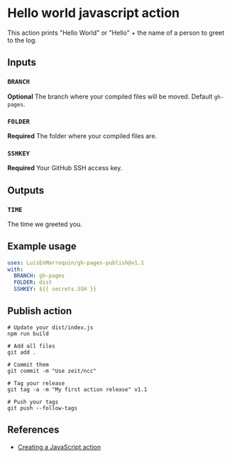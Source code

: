 # Hello world javascript action

This action prints "Hello World" or "Hello" + the name of a person to greet to the log.

## Inputs

### `BRANCH`

**Optional** The branch where your compiled files will be moved. Default `gh-pages`.

### `FOLDER`

**Required** The folder where your compiled files are.

### `SSHKEY`

**Required** Your GitHub SSH access key.

## Outputs

### `TIME`

The time we greeted you.

## Example usage

```yml
uses: LuisEnMarroquin/gh-pages-publish@v1.1
with:
  BRANCH: gh-pages
  FOLDER: dist
  SSHKEY: ${{ secrets.SSH }}
```

## Publish action

```shell
# Update your dist/index.js
npm run build

# Add all files
git add .

# Commit them
git commit -m "Use zeit/ncc"

# Tag your release
git tag -a -m "My first action release" v1.1

# Push your tags
git push --follow-tags
```

## References

* [Creating a JavaScript action](https://docs.github.com/en/actions/creating-actions/creating-a-javascript-action)
